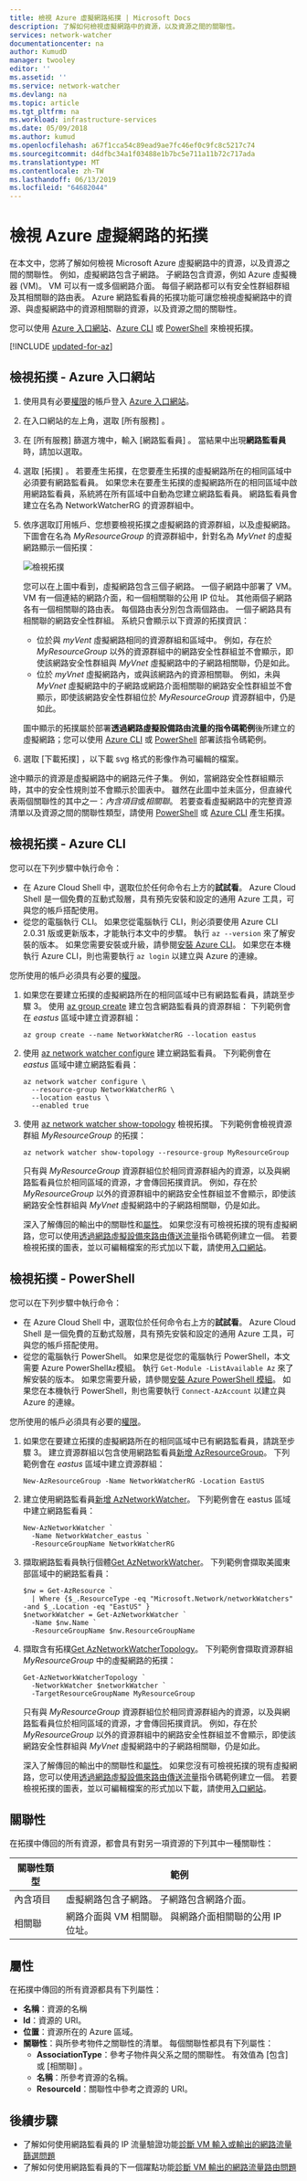 ```yaml
---
title: 檢視 Azure 虛擬網路拓撲 | Microsoft Docs
description: 了解如何檢視虛擬網路中的資源，以及資源之間的關聯性。
services: network-watcher
documentationcenter: na
author: KumudD
manager: twooley
editor: ''
ms.assetid: ''
ms.service: network-watcher
ms.devlang: na
ms.topic: article
ms.tgt_pltfrm: na
ms.workload: infrastructure-services
ms.date: 05/09/2018
ms.author: kumud
ms.openlocfilehash: a67f1cca54c89ead9ae7fc46ef0c9fc8c5217c74
ms.sourcegitcommit: d4dfbc34a1f03488e1b7bc5e711a11b72c717ada
ms.translationtype: MT
ms.contentlocale: zh-TW
ms.lasthandoff: 06/13/2019
ms.locfileid: "64682044"
---
```

# <a name="view-the-topology-of-an-azure-virtual-network"></a>檢視 Azure 虛擬網路的拓撲

在本文中，您將了解如何檢視 Microsoft Azure 虛擬網路中的資源，以及資源之間的關聯性。 例如，虛擬網路包含子網路。 子網路包含資源，例如 Azure 虛擬機器 (VM)。 VM 可以有一或多個網路介面。 每個子網路都可以有安全性群組群組及其相關聯的路由表。 Azure 網路監看員的拓撲功能可讓您檢視虛擬網路中的資源、與虛擬網路中的資源相關聯的資源，以及資源之間的關聯性。

您可以使用 [Azure 入口網站](#azure-portal)、[Azure CLI](#azure-cli) 或 [PowerShell](#powershell) 來檢視拓撲。

[!INCLUDE [updated-for-az](../../includes/updated-for-az.md)]

## <a name = "azure-portal"></a>檢視拓撲 - Azure 入口網站

1. 使用具有必要[權限](required-rbac-permissions.md)的帳戶登入 [Azure 入口網站](https://portal.azure.com)。
2. 在入口網站的左上角，選取 [所有服務]  。
3. 在 [所有服務]  篩選方塊中，輸入 [網路監看員]  。 當結果中出現**網路監看員**時，請加以選取。
4. 選取 [拓撲]  。 若要產生拓撲，在您要產生拓撲的虛擬網路所在的相同區域中必須要有網路監看員。 如果您未在要產生拓撲的虛擬網路所在的相同區域中啟用網路監看員，系統將在所有區域中自動為您建立網路監看員。 網路監看員會建立在名為 NetworkWatcherRG  的資源群組中。
5. 依序選取訂用帳戶、您想要檢視拓撲之虛擬網路的資源群組，以及虛擬網路。 下圖會在名為 *MyResourceGroup* 的資源群組中，針對名為 *MyVnet* 的虛擬網路顯示一個拓撲：

    ![檢視拓撲](./media/view-network-topology/view-topology.png)

    您可以在上圖中看到，虛擬網路包含三個子網路。 一個子網路中部署了 VM。 VM 有一個連結的網路介面，和一個相關聯的公用 IP 位址。 其他兩個子網路各有一個相關聯的路由表。 每個路由表分別包含兩個路由。 一個子網路具有相關聯的網路安全性群組。 系統只會顯示以下資源的拓撲資訊：
    
    - 位於與 *myVent* 虛擬網路相同的資源群組和區域中。 例如，存在於 *MyResourceGroup* 以外的資源群組中的網路安全性群組並不會顯示，即使該網路安全性群組與 *MyVnet* 虛擬網路中的子網路相關聯，仍是如此。
    - 位於 *myVnet* 虛擬網路內，或與該網路內的資源相關聯。 例如，未與 *MyVnet* 虛擬網路中的子網路或網路介面相關聯的網路安全性群組並不會顯示，即使該網路安全性群組位於 *MyResourceGroup* 資源群組中，仍是如此。

   圖中顯示的拓撲屬於部署**透過網路虛擬設備路由流量的指令碼範例**後所建立的虛擬網路；您可以使用 [Azure CLI](../virtual-network/scripts/virtual-network-cli-sample-route-traffic-through-nva.md?toc=%2fazure%2fnetwork-watcher%2ftoc.json) 或 [PowerShell](../virtual-network/scripts/virtual-network-powershell-sample-route-traffic-through-nva.md?toc=%2fazure%2fnetwork-watcher%2ftoc.json) 部署該指令碼範例。

6. 選取 [下載拓撲]  ，以下載 svg 格式的影像作為可編輯的檔案。

途中顯示的資源是虛擬網路中的網路元件子集。 例如，當網路安全性群組顯示時，其中的安全性規則並不會顯示於圖表中。 雖然在此圖中並未區分，但直線代表兩個關聯性的其中之一：*內含項目*或*相關聯*。 若要查看虛擬網路中的完整資源清單以及資源之間的關聯性類型，請使用 [PowerShell](#powershell) 或 [Azure CLI](#azure-cli) 產生拓撲。

## <a name = "azure-cli"></a>檢視拓撲 - Azure CLI

您可以在下列步驟中執行命令：
- 在 Azure Cloud Shell 中，選取位於任何命令右上方的**試試看**。 Azure Cloud Shell 是一個免費的互動式殼層，具有預先安裝和設定的通用 Azure 工具，可與您的帳戶搭配使用。
- 從您的電腦執行 CLI。 如果您從電腦執行 CLI，則必須要使用 Azure CLI 2.0.31 版或更新版本，才能執行本文中的步驟。 執行 `az --version` 來了解安裝的版本。 如果您需要安裝或升級，請參閱[安裝 Azure CLI](/cli/azure/install-azure-cli)。 如果您在本機執行 Azure CLI，則也需要執行 `az login` 以建立與 Azure 的連線。

您所使用的帳戶必須具有必要的[權限](required-rbac-permissions.md)。

1. 如果您在要建立拓撲的虛擬網路所在的相同區域中已有網路監看員，請跳至步驟 3。 使用 [az group create](/cli/azure/group) 建立包含網路監看員的資源群組： 下列範例會在 *eastus* 區域中建立資源群組：

    ```azurecli-interactive
    az group create --name NetworkWatcherRG --location eastus
    ```

2. 使用 [az network watcher configure](/cli/azure/network/watcher#az-network-watcher-configure) 建立網路監看員。 下列範例會在 *eastus* 區域中建立網路監看員：

    ```azurecli-interactive
    az network watcher configure \
      --resource-group NetworkWatcherRG \
      --location eastus \
      --enabled true
    ```

3. 使用 [az network watcher show-topology](/cli/azure/network/watcher#az-network-watcher-show-topology) 檢視拓撲。 下列範例會檢視資源群組 *MyResourceGroup* 的拓撲：

    ```azurecli-interactive
    az network watcher show-topology --resource-group MyResourceGroup
    ```

    只有與 *MyResourceGroup* 資源群組位於相同資源群組內的資源，以及與網路監看員位於相同區域的資源，才會傳回拓撲資訊。 例如，存在於 *MyResourceGroup* 以外的資源群組中的網路安全性群組並不會顯示，即使該網路安全性群組與 *MyVnet* 虛擬網路中的子網路相關聯，仍是如此。

   深入了解傳回的輸出中的關聯性和[屬性](#properties)。 如果您沒有可檢視拓撲的現有虛擬網路，您可以使用[透過網路虛擬設備來路由傳送流量](../virtual-network/scripts/virtual-network-cli-sample-route-traffic-through-nva.md?toc=%2fazure%2fnetwork-watcher%2ftoc.json)指令碼範例建立一個。 若要檢視拓撲的圖表，並以可編輯檔案的形式加以下載，請使用[入口網站](#azure-portal)。

## <a name = "powershell"></a>檢視拓撲 - PowerShell

您可以在下列步驟中執行命令：
- 在 Azure Cloud Shell 中，選取位於任何命令右上方的**試試看**。 Azure Cloud Shell 是一個免費的互動式殼層，具有預先安裝和設定的通用 Azure 工具，可與您的帳戶搭配使用。
- 從您的電腦執行 PowerShell。 如果您是從您的電腦執行 PowerShell，本文需要 Azure PowerShell`Az`模組。 執行 `Get-Module -ListAvailable Az` 來了解安裝的版本。 如果您需要升級，請參閱[安裝 Azure PowerShell 模組](/powershell/azure/install-Az-ps)。 如果您在本機執行 PowerShell，則也需要執行 `Connect-AzAccount` 以建立與 Azure 的連線。

您所使用的帳戶必須具有必要的[權限](required-rbac-permissions.md)。

1. 如果您在要建立拓撲的虛擬網路所在的相同區域中已有網路監看員，請跳至步驟 3。 建立資源群組以包含使用網路監看員[新增 AzResourceGroup](/powershell/module/az.Resources/New-azResourceGroup)。 下列範例會在 *eastus* 區域中建立資源群組：

    ```azurepowershell-interactive
    New-AzResourceGroup -Name NetworkWatcherRG -Location EastUS
    ```

2. 建立使用網路監看員[新增 AzNetworkWatcher](/powershell/module/az.network/new-aznetworkwatcher)。 下列範例會在 eastus 區域中建立網路監看員：

    ```azurepowershell-interactive
    New-AzNetworkWatcher `
      -Name NetworkWatcher_eastus `
      -ResourceGroupName NetworkWatcherRG
    ```

3. 擷取網路監看員執行個體[Get AzNetworkWatcher](/powershell/module/az.network/get-aznetworkwatcher)。 下列範例會擷取美國東部區域中的網路監看員：

    ```azurepowershell-interactive
    $nw = Get-AzResource `
      | Where {$_.ResourceType -eq "Microsoft.Network/networkWatchers" -and $_.Location -eq "EastUS" }
    $networkWatcher = Get-AzNetworkWatcher `
      -Name $nw.Name `
      -ResourceGroupName $nw.ResourceGroupName
    ```

4. 擷取含有拓樸[Get AzNetworkWatcherTopology](/powershell/module/az.network/get-aznetworkwatchertopology)。 下列範例會擷取資源群組 *MyResourceGroup* 中的虛擬網路的拓撲：

    ```azurepowershell-interactive
    Get-AzNetworkWatcherTopology `
      -NetworkWatcher $networkWatcher `
      -TargetResourceGroupName MyResourceGroup
    ```

   只有與 *MyResourceGroup* 資源群組位於相同資源群組內的資源，以及與網路監看員位於相同區域的資源，才會傳回拓撲資訊。 例如，存在於 *MyResourceGroup* 以外的資源群組中的網路安全性群組並不會顯示，即使該網路安全性群組與 *MyVnet* 虛擬網路中的子網路相關聯，仍是如此。

   深入了解傳回的輸出中的關聯性和[屬性](#properties)。 如果您沒有可檢視拓撲的現有虛擬網路，您可以使用[透過網路虛擬設備來路由傳送流量](../virtual-network/scripts/virtual-network-powershell-sample-route-traffic-through-nva.md?toc=%2fazure%2fnetwork-watcher%2ftoc.json)指令碼範例建立一個。 若要檢視拓撲的圖表，並以可編輯檔案的形式加以下載，請使用[入口網站](#azure-portal)。

## <a name="relationships"></a>關聯性

在拓撲中傳回的所有資源，都會具有對另一項資源的下列其中一種關聯性：

| 關聯性類型 | 範例                                                                                                |
| ---               | ---                                                                                                    |
| 內含項目       | 虛擬網路包含子網路。 子網路包含網路介面。                            |
| 相關聯        | 網路介面與 VM 相關聯。 與網路介面相關聯的公用 IP 位址。 |

## <a name="properties"></a>屬性

在拓撲中傳回的所有資源都具有下列屬性：

- **名稱**：資源的名稱
- **Id**：資源的 URI。
- **位置**：資源所在的 Azure 區域。
- **關聯性**：與所參考物件之關聯性的清單。 每個關聯性都具有下列屬性：
    - **AssociationType**：參考子物件與父系之間的關聯性。 有效值為 [包含]  或 [相關聯]  。
    - **名稱**：所參考資源的名稱。
    - **ResourceId**：關聯性中參考之資源的 URI。

## <a name="next-steps"></a>後續步驟

- 了解如何使用網路監看員的 IP 流量驗證功能[診斷 VM 輸入或輸出的網路流量篩選問題](diagnose-vm-network-traffic-filtering-problem.md)
- 了解如何使用網路監看員的下一個躍點功能[診斷 VM 輸出的網路流量路由問題](diagnose-vm-network-routing-problem.md)
